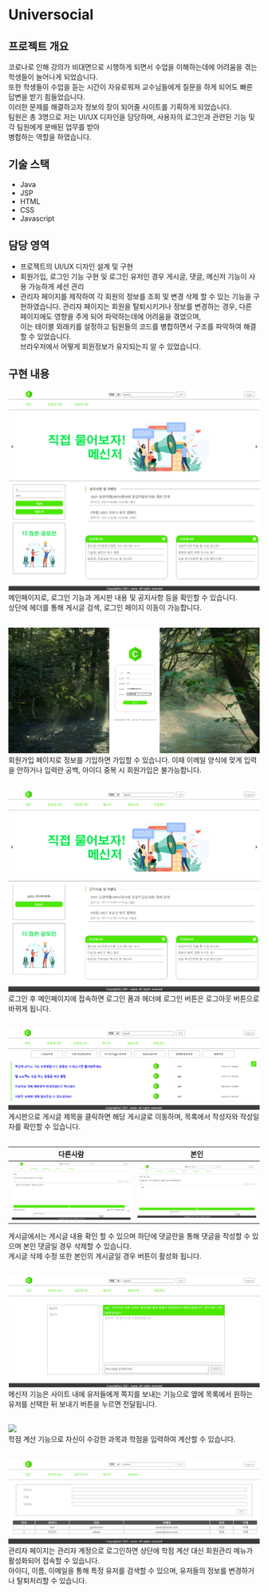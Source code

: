 # Universocial

## 프로젝트 개요
코로나로 인해 강의가 비대면으로 시행하게 되면서 수업을 이해하는데에 어려움을 겪는 학생들이 늘어나게 되었습니다.<br/>
또한 학생들이 수업을 듣는 시간이 자유로워져 교수님들에게 질문을 하게 되어도 빠른 답변을 받기 힘들었습니다.<br/>
이러한 문제를 해결하고자 정보의 장이 되어줄 사이트를 기획하게 되었습니다.<br/>
팀원은 총 3명으로 저는 UI/UX 디자인을 담당하며, 사용자의 로그인과 관련된 기능 및 각 팀원에게 분배된 업무를 받아<br/>
병합하는 역할을 하였습니다.

## 기술 스택
* Java
* JSP
* HTML
* CSS
* Javascript

## 담당 영역
- 프로젝트의 UI/UX 디자인 설계 및 구현
- 회원가입, 로그인 기능 구현 및 로그인 유저인 경우 게시글, 댓글, 메신저 기능이 사용 가능하게 세션 관리
- 관리자 페이지를 제작하여 각 회원의 정보를 조회 및 변경 삭제 할 수 있는 기능을 구현하였습니다.
관리자 페이지는 회원을 탈퇴시키거나 정보를 변경하는 경우, 다른 페이지에도 영향을 주게 되어 파악하는데에 어려움을 겪었으며,<br/>
이는 테이블 외래키를 설정하고 팀원들의 코드를 병합하면서 구조를 파악하여 해결할 수 있었습니다.<br/>
브라우저에서 어떻게 회원정보가 유지되는지 알 수 있었습니다.

## 구현 내용
![](introduce/main_before.png)<br/>
메인페이지로, 로그인 기능과 게시판 내용 및 공지사항 등을 확인할 수 있습니다. <br/>
상단에 헤더를 통해 게시글 검색, 로그인 페이지 이동이 가능합니다.<br/><br/>

![](introduce/sign.png)<br/>
회원가입 페이지로 정보를 기입하면 가입할 수 있습니다. 이때 이메일 양식에 맞게 입력을 안하거나 입력란 공백, 아이디 중복 시 회원가입은 불가능합니다.<br/><br/>

![](introduce/main_after.png)<br/>
로그인 후 메인페이지에 접속하면 로그인 폼과 헤더에 로그인 버튼은 로그아웃 버튼으로 바뀌게 됩니다.<br/><br/>

![](introduce/board.png)<br/>
게시판으로 게시글 제목을 클릭하면 해당 게시글로 이동하며, 목록에서 작성자와 작성일자를 확인할 수 있습니다.<br/><br/>

|다른사람|본인|
|---|---|
![](introduce/board_detail.png)|![](introduce/board_detail_self.png)<br/>

게시글에서는 게시글 내용 확인 할 수 있으며 하단에 댓글란을 통해 댓글을 작성할 수 있으며 본인 댓글일 경우 삭제할 수 있습니다.<br/>
게시글 삭제 수정 또한 본인의 게시글일 경우 버튼이 활성화 됩니다.<br/><br/>

![](introduce/message.png)<br/>
메신저 기능은 사이트 내에 유저들에게 쪽지를 보내는 기능으로 옆에 목록에서 원하는 유저를 선택한 뒤 보내기 버튼을 누르면 전달됩니다.<br/><br/>

![](introduce/calculater.png)<br/>
학점 계산 기능으로 자신이 수강한 과목과 학점을 입력하여 계산할 수 있습니다.<br/><br/>

![](introduce/admin.png)<br/>
관리자 페이지는 관리자 계정으로 로그인하면 상단에 학점 계산 대신 회원관리 메뉴가 활성화되어 접속할 수 있습니다.<br/>
아이디, 이름, 이메일을 통해 특정 유저를 검색할 수 있으며, 유저들의 정보를 변경하거나 탈퇴처리할 수 있습니다.<br/>
